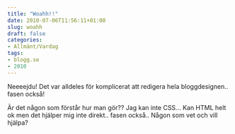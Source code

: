 ```yaml
---
title: "Woahh!!"
date: 2010-07-06T11:56:11+01:00
slug: woahh
draft: false
categories:
- Allmänt/Vardag
tags:
- blogg.se
- 2010
---
```

Neeeejdu! Det var alldeles för komplicerat att redigera hela bloggdesignen.. fasen också!  
  
  
Är det någon som förstår hur man gör?? Jag kan inte CSS... Kan HTML helt ok men det hjälper mig inte direkt.. fasen också.. Någon som vet och vill hjälpa?